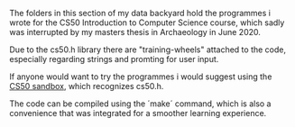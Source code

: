 The folders in this section of my data backyard hold the programmes i wrote for the CS50 Introduction to Computer Science course, which sadly was interrupted by my masters thesis in Archaeology in June 2020.


Due to the cs50.h library there are "training-wheels" attached to the code, especially regarding strings and promting for user input.

If anyone would want to try the programmes i would suggest using the [CS50 sandbox](https://sandbox.cs50.io), which recognizes cs50.h.

The code can be compiled using the ´make´ command, which is also a convenience that was integrated for a smoother learning experience.

